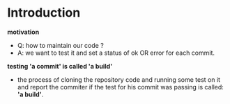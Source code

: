 # Introduction

**motivation**
- Q: how to maintain our code ?
- A: we want to test it and set a status of ok OR error for each commit.



**testing 'a commit' is called 'a build'**
- the process of cloning the repository code and running some test on it and report the commiter if the test for his commit was passing is called: **'a build'**.
